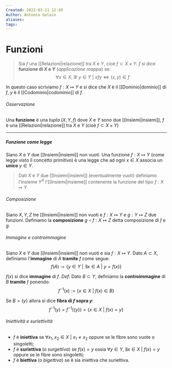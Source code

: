 ```yaml
---
Created: 2022-03-11 12:49
Author: Antonio Gelain
aliases: 
tags:
---
```


# Funzioni
>Sia $f$ una [[Relazioni|relazione]] tra $X$ e $Y$, cioè $f \subset X \times Y$.
>$f$ si dice **funzione di $X$ e $Y$** (*applicazione mappa*) se:
> $$\forall x \in X, \exists ! \ y \in Y\ |\ xfy \iff (x, y) \in f$$

In questo caso scriviamo $f: X \mapsto Y$ e si dice che $X$ è il [[Dominio|dominio]] di $f$, $y$ è il [[Codominio|codominio]] di $f$.

###### Osservazione
Una **funzione** è una *tupla* $(X, Y, f)$ dove $X$ e $Y$ sono due [[Insiemi|insiemi]], $f$ è una [[Relazioni|relazione]] tra $X$ e $Y$ (cioè $f \subset X \times Y$)

---

##### Funzione come legge
Siano $X$ e $Y$ due [[Insiemi|insiemi]] non vuoti.
Una funzione $f: X \mapsto Y$ (come legge visto il concetto primitivo) è una legge che ad ogni $x \in X$ associa un **unico** $y \in Y$.

> Dati $X$ e $Y$ due [[Insiemi|insiemi]] (eventualmente vuoti) definiamo l'insieme $Y^X$ l'[[Insiemi|insieme]] contenente la funzione del tipo $f: X \mapsto Y$

###### Composizione
Siano $X, Y, Z$ tre [[Insiemi|insiemi]] non vuoti e $f: X \mapsto Y$ e $g: Y \mapsto Z$ due funzioni.
Definiamo la **composizione** $g \circ f: X \mapsto Z$ detta composizione di $f$ e $g$.

###### Immagine e controimmagine
Siano $X$ e $Y$ due [[Insiemi|insiemi]] non vuoti e sia $f: X \mapsto Y$.
Dato $A \subset X$, definiamo l'**immagine** di $A$ **tramite** $f$ come segue:
$$f(A) := \{ y \in Y\ |\ \exists x \in A\ |\ y = f(x) \}$$

$f(x)$ si dice **immagine** di $f$.
*Def*: Dato $B \subset Y$, definiamo la **controimmagine** di $B$ **tramite** $f$ ponendo:
$$f^{-1}(x) := \{ x \in X\ |\ f(x) \in B \}$$

Se $B = \{ y \}$ allora si dice **fibra di $f$  sopra $y$**:
$$f^{-1}(y) = f^{-1}(\{ y \}) = \{ x \in X\ |\ f(x) = y \}$$

###### Iniettività e suriettività
- $f$ è **iniettiva** se $\forall x_1, x_2 \in X\ |\ x_1 \neq x_2$ oppure se le fibre sono vuote o singoletti;
- $f$ è **suriettiva** (o *surgettiva*) se $f(x) = y$ ossia $\forall y \in Y, \exists x \in X\ |\ f(x) = y$ oppure se le fibre sono singoletti;
- $f$ è **biettiva** (o *bigettiva*) se è sia iniettiva che suriettiva.

